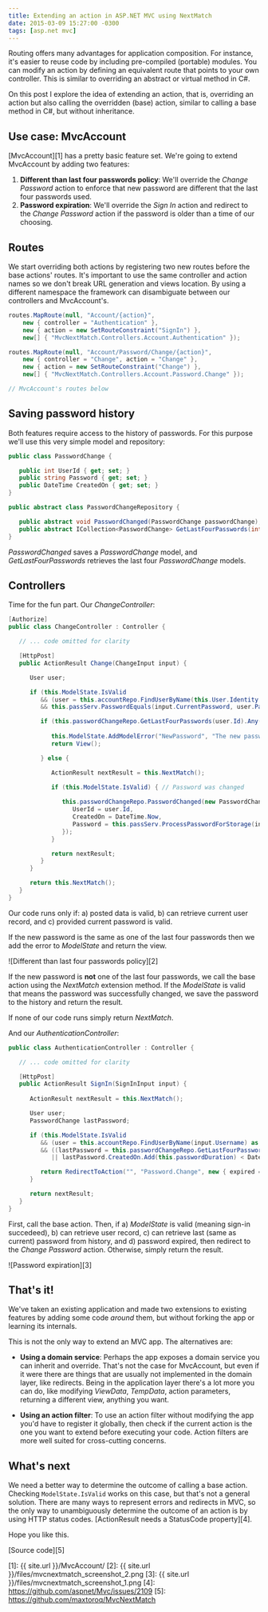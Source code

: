 ```yaml
---
title: Extending an action in ASP.NET MVC using NextMatch
date: 2015-03-09 15:27:00 -0300
tags: [asp.net mvc]
---
```


Routing offers many advantages for application composition. For instance, it's easier to reuse code by including pre-compiled (portable) modules. You can modify an action by defining an equivalent route that points to your own controller. This is similar to overriding an abstract or virtual method in C#.

On this post I explore the idea of extending an action, that is, overriding an action but also calling the overridden (base) action, similar to calling a base method in C#, but without inheritance.

## Use case: MvcAccount

[MvcAccount][1] has a pretty basic feature set. We're going to extend MvcAccount by adding two features:

1. **Different than last four passwords policy**: We'll override the *Change Password* action to enforce that new password are different that the last four passwords used.
2. **Password expiration**: We'll override the *Sign In* action and redirect to the *Change Password* action if the password is older than a time of our choosing.

## Routes

We start overriding both actions by registering two new routes before the base actions' routes. It's important to use the same controller and action names so we don't break URL generation and views location. By using a different namespace the framework can disambiguate between our controllers and MvcAccount's.

```csharp
routes.MapRoute(null, "Account/{action}", 
    new { controller = "Authentication" }, 
    new { action = new SetRouteConstraint("SignIn") }, 
    new[] { "MvcNextMatch.Controllers.Account.Authentication" });

routes.MapRoute(null, "Account/Password/Change/{action}", 
    new { controller = "Change", action = "Change" }, 
    new { action = new SetRouteConstraint("Change") }, 
    new[] { "MvcNextMatch.Controllers.Account.Password.Change" });

// MvcAccount's routes below
```

## Saving password history

Both features require access to the history of passwords. For this purpose we'll use this very simple model and repository:

```csharp
public class PasswordChange {

   public int UserId { get; set; }
   public string Password { get; set; }
   public DateTime CreatedOn { get; set; }
}

public abstract class PasswordChangeRepository {

   public abstract void PasswordChanged(PasswordChange passwordChange);
   public abstract ICollection<PasswordChange> GetLastFourPasswords(int userId);
}
```

*PasswordChanged* saves a *PasswordChange* model, and *GetLastFourPasswords* retrieves the last four *PasswordChange* models.

## Controllers

Time for the fun part. Our *ChangeController*:

```csharp
[Authorize]
public class ChangeController : Controller {

   // ... code omitted for clarity

   [HttpPost]
   public ActionResult Change(ChangeInput input) {

      User user;

      if (this.ModelState.IsValid
         && (user = this.accountRepo.FindUserByName(this.User.Identity.Name) as User) != null
         && this.passServ.PasswordEquals(input.CurrentPassword, user.Password)) {

         if (this.passwordChangeRepo.GetLastFourPasswords(user.Id).Any(p => p.Password == input.NewPassword)) {
         
            this.ModelState.AddModelError("NewPassword", "The new password must be different to your last four passwords.");
            return View();

         } else {

            ActionResult nextResult = this.NextMatch();

            if (this.ModelState.IsValid) { // Password was changed
            
               this.passwordChangeRepo.PasswordChanged(new PasswordChange {
                  UserId = user.Id,
                  CreatedOn = DateTime.Now,
                  Password = this.passServ.ProcessPasswordForStorage(input.NewPassword)
               });
            }

            return nextResult;
         }
      }

      return this.NextMatch();
   }
}
```

Our code runs only if: a) posted data is valid, b) can retrieve current user record, and c) provided current password is valid.

If the new password is the same as one of the last four passwords then we add the error to *ModelState* and return the view.

![Different than last four passwords policy][2]

If the new password is **not** one of the last four passwords, we call the base action using the *NextMatch* extension method. If the *ModelState* is valid that means the password was successfully changed, we save the password to the history and return the result.

If none of our code runs simply return *NextMatch*.

And our *AuthenticationController*:

```csharp
public class AuthenticationController : Controller {

   // ... code omitted for clarity

   [HttpPost]
   public ActionResult SignIn(SignInInput input) {
         
      ActionResult nextResult = this.NextMatch();

      User user;
      PasswordChange lastPassword;

      if (this.ModelState.IsValid
         && (user = this.accountRepo.FindUserByName(input.Username) as User) != null
         && ((lastPassword = this.passwordChangeRepo.GetLastFourPasswords(user.Id).FirstOrDefault()) == null
            || lastPassword.CreatedOn.Add(this.passwordDuration) < DateTime.Now)) {

         return RedirectToAction("", "Password.Change", new { expired = 1 });
      }

      return nextResult;
   }
}
```

First, call the base action. Then, if a) *ModelState* is valid (meaning sign-in succedeed), b) can retrieve user record, c) can retrieve last (same as current) password from history, and d) password expired, then redirect to the *Change Password* action. Otherwise, simply return the result.

![Password expiration][3]

## That's it!

We've taken an existing application and made two extensions to existing features by adding some code *around* them, but without forking the app or learning its internals.

This is not the only way to extend an MVC app. The alternatives are:

- **Using a domain service**: Perhaps the app exposes a domain service you can inherit and override. That's not the case for MvcAccount, but even if it were there are things that are usually not implemented in the domain layer, like redirects. Being in the application layer there's a lot more you can do, like modifying *ViewData*, *TempData*, action parameters, returning a different view, anything you want.

- **Using an action filter**: To use an action filter without modifying the app you'd have to register it globally, then check if the current action is the one you want to extend before executing your code. Action filters are more well suited for cross-cutting concerns.

## What's next

We need a better way to determine the outcome of calling a base action. Checking `ModelState.IsValid` works on this case, but that's not a general solution. There are many ways to represent errors and redirects in MVC, so the only way to unambiguously determine the outcome of an action is by using HTTP status codes. [ActionResult needs a StatusCode property][4].

Hope you like this.

[Source code][5]

[1]: {{ site.url }}/MvcAccount/
[2]: {{ site.url }}/files/mvcnextmatch_screenshot_2.png
[3]: {{ site.url }}/files/mvcnextmatch_screenshot_1.png
[4]: https://github.com/aspnet/Mvc/issues/2109
[5]: https://github.com/maxtoroq/MvcNextMatch
